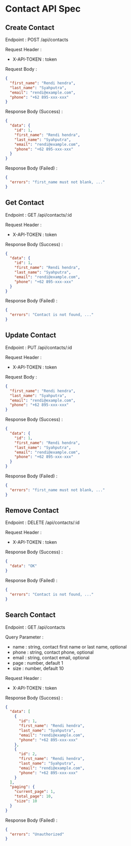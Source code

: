 # Contact API Spec

## Create Contact

Endpoint : POST /api/contacts

Request Header :

- X-API-TOKEN : token

Request Body :

```json
{
  "first_name": "Rendi hendra",
  "last_name": "Syahputra",
  "email": "rendi@example.com",
  "phone": "+62 895-xxx-xxx"
}
```

Response Body (Success) :

```json
{
  "data": {
    "id": 1,
    "first_name": "Rendi hendra",
    "last_name": "Syahputra",
    "email": "rendi@example.com",
    "phone": "+62 895-xxx-xxx"
  }
}
```

Response Body (Failed) :

```json
{
  "errors": "first_name must not blank, ..."
}
```

## Get Contact

Endpoint : GET /api/contacts/:id

Request Header :

- X-API-TOKEN : token

Response Body (Success) :

```json
{
  "data": {
    "id": 1,
    "first_name": "Rendi hendra",
    "last_name": "Syahputra",
    "email": "rendi@example.com",
    "phone": "+62 895-xxx-xxx"
  }
}
```

Response Body (Failed) :

```json
{
  "errors": "Contact is not found, ..."
}
```

## Update Contact

Endpoint : PUT /api/contacts/:id

Request Header :

- X-API-TOKEN : token

Request Body :

```json
{
  "first_name": "Rendi hendra",
  "last_name": "Syahputra",
  "email": "rendi@example.com",
  "phone": "+62 895-xxx-xxx"
}
```

Response Body (Success) :

```json
{
  "data": {
    "id": 1,
    "first_name": "Rendi hendra",
    "last_name": "Syahputra",
    "email": "rendi@example.com",
    "phone": "+62 895-xxx-xxx"
  }
}
```

Response Body (Failed) :

```json
{
  "errors": "first_name must not blank, ..."
}
```

## Remove Contact

Endpoint : DELETE /api/contacts/:id

Request Header :

- X-API-TOKEN : token

Response Body (Success) :

```json
{
  "data": "OK"
}
```

Response Body (Failed) :

```json
{
  "errors": "Contact is not found, ..."
}
```

## Search Contact

Endpoint : GET /api/contacts

Query Parameter :

- name : string, contact first name or last name, optional
- phone : string, contact phone, optional
- email : string, contact email, optional
- page : number, default 1
- size : number, default 10

Request Header :

- X-API-TOKEN : token

Response Body (Success) :

```json
{
  "data": [
    {
      "id": 1,
      "first_name": "Rendi hendra",
      "last_name": "Syahputra",
      "email": "rendi@example.com",
      "phone": "+62 895-xxx-xxx"
    },
    {
      "id": 2,
      "first_name": "Rendi hendra",
      "last_name": "Syahputra",
      "email": "rendi@example.com",
      "phone": "+62 895-xxx-xxx"
    }
  ],
  "paging": {
    "current_page": 1,
    "total_page": 10,
    "size": 10
  }
}
```

Response Body (Failed) :

```json
{
  "errors": "Unauthorized"
}
```
